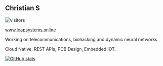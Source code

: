 ## Christian S
![visitors](https://visitor-badge.laobi.icu/badge?page_id=cSDes1gn.visitor-badge)

www.leapsystems.online

Working on telecommunications, biohacking and dynamic neural networks.

Cloud Native, REST APIs, PCB Design, Embedded IOT.

[![GitHub stats](https://github-readme-stats.vercel.app/api?username=cSDes1gn?theme=github_dark)](https://github.com/cSDes1gn/github-readme-stats)


<!--
**cSDes1gn/cSDes1gn** is a ✨ _special_ ✨ repository because its `README.md` (this file) appears on your GitHub profile.

Here are some ideas to get you started:

- 🔭 I’m currently working on ...
- 🌱 I’m currently learning ...
- 👯 I’m looking to collaborate on ...
- 🤔 I’m looking for help with ...
- 💬 Ask me about ...
- 📫 How to reach me: ...
- 😄 Pronouns: ...
- ⚡ Fun fact: ...
-->
